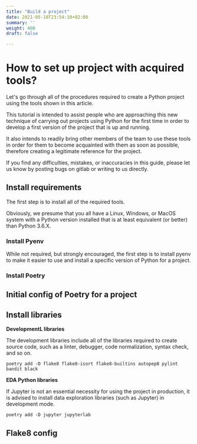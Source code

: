 ```yaml
---
title: "Build a project"
date: 2021-05-10T23:54:10+02:00
summary: ''
weight: 400
draft: false

---
```


# How to set up project with acquired tools?

Let's go through all of the procedures required to create a Python project using the tools shown in this article.

This tutorial is intended to assist people who are approaching this new technique of carrying out projects using Python for the first time in order to develop a first version of the project that is up and running.

It also intends to readily bring other members of the team to use these tools in order for them to become acquainted with them as soon as possible, therefore creating a legitimate reference for the project.

If you find any difficulties, mistakes, or inaccuracies in this guide, please let us know by posting bugs on gitlab or writing to us directly.

## Install requirements

The first step is to install all of the required tools.

Obviously, we presume that you all have a Linux, Windows, or MacOS system with a Python version installed that is at least equivalent (or better) than Python 3.6.X.

### Install Pyenv

While not required, but strongly encouraged, the first step is to install pyenv to make it easier to use and install a specific version of Python for a project.

### Install Poetry


##  Initial config of Poetry for a project


## Install libraries

**DevelopmentL libraries**

The development libraries include all of the libraries required to create source code, such as a linter, debugger, code normalization, syntax check, and so on.

`poetry add -D flake8 flake8-isort flake8-builtins autopep8 pylint bandit black`

**EDA Python libraries**

If Jupyter is not an essential necessity for using the project in production, it is advised to install data exploration libraries (such as Jupyter) in development mode.

`poetry add -D jupyter jupyterlab`

## Flake8 config